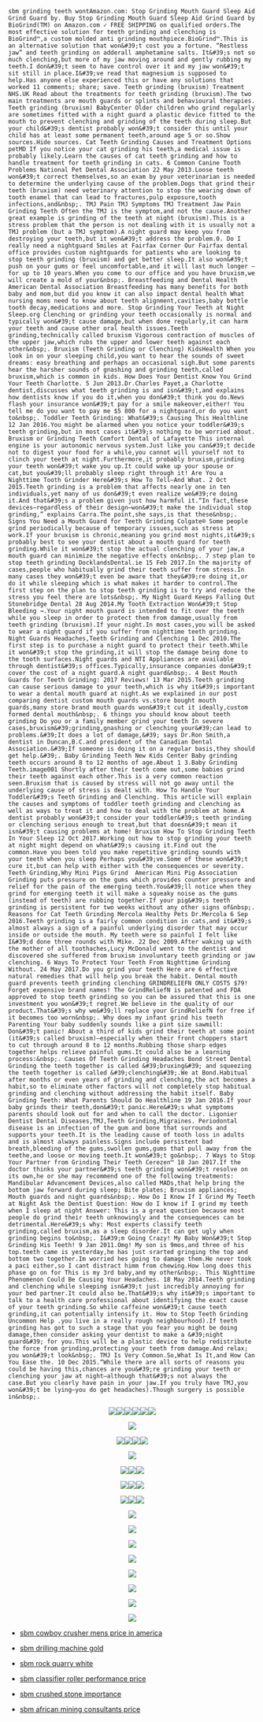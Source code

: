 
```
sbm grinding teeth wontAmazon.com: Stop Grinding Mouth Guard Sleep Aid Grind Guard by. Buy Stop Grinding Mouth Guard Sleep Aid Grind Guard by BioGrind(TM) on Amazon.com ✓ FREE SHIPPING on qualified orders.The most effective solution for teeth grinding and clenching is BioGrind™,a custom molded anti grinding mouthpiece.BioGrind™.This is an alternative solution that won&#39;t cost you a fortune. “Restless jaw” and teeth grinding on adderall amphetamine salts. It&#39;s not so much clenching,but more of my jaw moving around and gently rubbing my teeth.I don&#39;t seem to have control over it and my jaw won&#39;t sit still in place.I&#39;ve read that magnesium is supposed to help.Has anyone else experienced this or have any solutions that worked 11 comments; share; save. Teeth grinding (bruxism) Treatment NHS.UK Read about the treatments for teeth grinding (bruxism).The two main treatments are mouth guards or splints and behavioural therapies. Teeth grinding (bruxism) BabyCenter Older children who grind regularly are sometimes fitted with a night guard a plastic device fitted to the mouth to prevent clenching and grinding of the teeth during sleep.But your child&#39;s dentist probably won&#39;t consider this until your child has at least some permanent teeth,around age 5 or so.Show sources.Hide sources. Cat Teeth Grinding Causes and Treatment Options petMD If you notice your cat grinding his teeth,a medical issue is probably likely.Learn the causes of cat teeth grinding and how to handle treatment for teeth grinding in cats. 6 Common Canine Tooth Problems National Pet Dental Association 22 May 2013.Loose teeth won&#39;t correct themselves,so an exam by your veterinarian is needed to determine the underlying cause of the problem.Dogs that grind their teeth (bruxism) need veterinary attention to stop the wearing down of tooth enamel that can lead to fractures,pulp exposure,tooth infections,and&nbsp;. TMJ Pain TMJ Symptoms TMJ Treatment Jaw Pain Grinding Teeth Often the TMJ is the symptom,and not the cause.Another great example is grinding of the teeth at night (bruxism).This is a stress problem that the person is not dealing with it is usually not a TMJ problem (but a TMJ symptom).A night guard may keep you from destroying your teeth,but it won&#39;t address the problem.0. Do I really need a nightguard Smiles at Fairfax Corner Our Fairfax dental office provides custom nightguards for patients who are looking to stop teeth grinding (bruxism) and get better sleep.It also won&#39;t push on your gums or feel uncomfortable,and it will last much longer — for up to 10 years.When you come to our office and you have bruxism,we will create a mold of your&nbsp;. Breastfeeding and Dental Health American Dental Association Breastfeeding has many benefits for both baby and mom,but did you know it can also impact dental health What nursing moms need to know about teeth alignment,cavities,baby bottle tooth decay,medications and more. Stop Grinding Your Teeth at Night Sleep.org Clenching or grinding your teeth occasionally is normal and typically won&#39;t cause damage,but when done regularly,it can harm your teeth and cause other oral health issues.Teeth grinding,technically called bruxism Vigorous contraction of muscles of the upper jaw,which rubs the upper and lower teeth against each other&nbsp;. Bruxism (Teeth Grinding or Clenching) KidsHealth When you look in on your sleeping child,you want to hear the sounds of sweet dreams: easy breathing and perhaps an occasional sigh.But some parents hear the harsher sounds of gnashing and grinding teeth,called bruxism,which is common in kids. How Does Your Dentist Know You Grind Your Teeth Charlotte. 5 Jun 2013.Dr.Charles Payet,a Charlotte dentist,discusses what teeth grinding is and isn&#39;t,and explains how dentists know if you do it,when you don&#39;t think you do.News flash your insurance won&#39;t pay for a smile makeover,either! You tell me do you want to pay me $5 800 for a nightguard,or do you want to&nbsp;. Toddler Teeth Grinding: What&#39;s Causing This Healthline 12 Jan 2016.You might be alarmed when you notice your toddler&#39;s teeth grinding,but in most cases it&#39;s nothing to be worried about. Bruxism or Grinding Teeth Comfort Dental of Lafayette This internal engine is your autonomic nervous system.Just like you can&#39;t decide not to digest your food for a while,you cannot will yourself not to clinch your teeth at night.Furthermore,it probably bruxism,grinding your teeth won&#39;t wake you up.It could wake up your spouse or cat,but you&#39;ll probably sleep right through it! Are You a Nighttime Tooth Grinder Here&#39;s How To Tell—And What. 2 Oct 2015.Teeth grinding is a problem that affects nearly one in ten individuals,yet many of us don&#39;t even realize we&#39;re doing it.And that&#39;s a problem given just how harmful it.“In fact,these devices—regardless of their design—won&#39;t make the individual stop grinding,” explains Carra.The point,she says,is that these&nbsp;. Signs You Need a Mouth Guard for Teeth Grinding Colgate® Some people grind periodically because of temporary issues,such as stress at work.If your bruxism is chronic,meaning you grind most nights,it&#39;s probably best to see your dentist about a mouth guard for teeth grinding.While it won&#39;t stop the actual clenching of your jaw,a mouth guard can minimize the negative effects on&nbsp;. 7 step plan to stop teeth grinding DocklandsDental.ie 15 Feb 2017.In the majority of cases,people who habitually grind their teeth suffer from stress.In many cases they won&#39;t even be aware that they&#39;re doing it,or do it while sleeping which is what makes it harder to control.The first step on the plan to stop teeth grinding is to try and reduce the stress you feel there are lots&nbsp;. My Night Guard Keeps Falling Out Stonebridge Dental 28 Aug 2014.My Tooth Extraction Won&#39;t Stop Bleeding →.Your night mouth guard is intended to fit over the teeth while you sleep in order to protect them from damage,usually from teeth grinding (bruxism).If your night.In most cases,you will be asked to wear a night guard if you suffer from nighttime teeth grinding. Night Guards Headaches,Teeth Grinding and Clenching 1 Dec 2010.The first step is to purchase a night guard to protect their teeth.While it won&#39;t stop the grinding,it will stop the damage being done to the tooth surfaces.Night guards and NTI Appliances are available through dentist&#39;s offices.Typically,insurance companies don&#39;t cover the cost of a night guard.A night guard&nbsp;. 4 Best Mouth Guards for Teeth Grinding: 2017 Reviews! 13 Mar 2015.Teeth grinding can cause serious damage to your teeth,which is why it&#39;s important to wear a dental mouth guard at night.As we explained in our post comparing dentist custom mouth guards vs.store bought mouth guards,many store brand mouth guards won&#39;t cut it ideally,custom formed dental mouth&nbsp;. 6 things you should know about teeth grinding Do you or a family member grind your teeth In severe cases,bruxism&#39;grinding,gnashing or clenching your&#39;can lead to problems.&#39;It does a lot of damage,&#39; says Dr.Ron Smith,a dentist in Duncan,B.C.and president of the Canadian Dental Association.&#39;If someone is doing it on a regular basis,they should get help.&#39;. Baby Grinding Teeth New Kids Center Baby grinding teeth occurs around 8 to 12 months of age.About 1 3.Baby Grinding Teeth.image001 Shortly after their teeth come out,some babies grind their teeth against each other.This is a very common reaction seen.Bruxism that is caused by stress will not go away until the underlying cause of stress is dealt with. How To Handle Your Toddler&#39;s Teeth Grinding and Clenching. This article will explain the causes and symptoms of toddler teeth grinding and clenching as well as ways to treat it and how to deal with the problem at home.A dentist probably won&#39;t consider your toddler&#39;s teeth grinding or clenching serious enough to treat,but that doesn&#39;t mean it isn&#39;t causing problems at home! Bruxism How To Stop Grinding Teeth In Your Sleep 12 Oct 2017.Working out how to stop grinding your teeth at night might depend on what&#39;s causing it.Find out the common.Have you been told you make repetitive grinding sounds with your teeth when you sleep Perhaps you&#39;ve.Some of these won&#39;t cure it,but can help with either with the consequences or severity. Teeth Grinding,Why Mini Pigs Grind  American Mini Pig Association Grinding puts pressure on the gums which provides counter pressure and relief for the pain of the emerging teeth.You&#39;ll notice when they grind for emerging teeth it will make a squeaky noise as the gums (instead of teeth) are rubbing together.If your pig&#39;s teeth grinding is persistent for two weeks without any other signs of&nbsp;. Reasons for Cat Teeth Grinding Mercola Healthy Pets Dr.Mercola 6 Sep 2016.Teeth grinding is a fairly common condition in cats,and it&#39;s almost always a sign of a painful underlying disorder that may occur inside or outside the mouth. My teeth were so painful I felt like I&#39;d done three rounds with Mike. 22 Dec 2009.After waking up with the mother of all toothaches,Lucy McDonald went to the dentist and discovered she suffered from bruxism involuntary teeth grinding or jaw clenching. 6 Ways To Protect Your Teeth From Nighttime Grinding Without. 24 May 2017.Do you grind your teeth Here are 6 effective natural remedies that will help you break the habit. Dental mouth guard prevents teeth grinding clenching GRINDRELIEFN ONLY COSTS $79! Forget expensive brand names! The GrindReliefN is patented and FDA approved to stop teeth grinding so you can be assured that this is one investment you won&#39;t regret.We believe in the quality of our product.That&#39;s why we&#39;ll replace your GrindReliefN for free if it becomes too worn&nbsp;. Why does my infant grind his teeth Parenting Your baby suddenly sounds like a pint size sawmill: Don&#39;t panic! About a third of kids grind their teeth at some point (it&#39;s called bruxism)—especially when their front choppers start to cut through around 8 to 12 months.Rubbing those sharp edges together helps relieve painful gums.It could also be a learning process:&nbsp;. Causes Of Teeth Grinding Headaches Bond Street Dental Grinding the teeth together is called &#39;bruxing&#39; and squeezing the teeth together is called &#39;clenching&#39;.We at Bond.Habitual after months or even years of grinding and clenching,the act becomes a habit,so to eliminate other factors will not completely stop habitual grinding and clenching without addressing the habit itself. Baby Grinding Teeth: What Parents Should Do Healthline 19 Jan 2016.If your baby grinds their teeth,don&#39;t panic.Here&#39;s what symptoms parents should look out for and when to call the doctor. Ligonier Dentist Dental Diseases,TMJ,Teeth Grinding,Migraines. Periodontal disease is an infection of the gum and bone that surrounds and supports your teeth.It is the leading cause of tooth loss in adults and is almost always painless.Signs include persistent bad breath,bleeding of the gums,swollen gums,gums that pull away from the teethe,and loose or moving teeth.It won&#39;t go&nbsp;. 7 Ways to Stop Your Partner from Grinding Their Teeth Cerezen™ 18 Jan 2017.If the doctor thinks your partner&#39;s teeth grinding won&#39;t resolve on its own,he or she may recommend one of the following treatments: Mandibular Advancement Devices,also called MADs,that help bring the bottom jaw forward during sleep; Bite plates; Bruxism appliances; Mouth guards and night guards&nbsp;. How Do I Know If I Grind My Teeth at Night Ask the Dentist Question: How do I know if I grind my teeth when I sleep at night Answer: This is a great question because most people do grind their teeth unknowingly and the consequences can be detrimental.Here&#39;s why: Most experts classify teeth grinding,called bruxism,as a sleep disorder.It can get ugly when grinding begins to&nbsp;. I&#39;m Going Crazy! My Baby Won&#39;t Stop Grinding His Teeth! 9 Jan 2011.Omg! My son is 9mos,and three of his top.teeth came is yesterday,he has just srarted gringing the top and bottom two together.Im worried hes going to damage them.He never took a paci either,so I cant distract himm from chewing.How long does this phase go on for This is my 3rd baby,and my other&nbsp;. This Nighttime Phenomenon Could Be Causing Your Headaches. 18 May 2014.Teeth grinding and clenching while sleeping isn&#39;t just incredibly annoying for your bed partner.It could also be.That&#39;s why it&#39;s important to talk to a health care professional about identifying the exact cause of your teeth grinding.So while caffeine won&#39;t cause teeth grinding,it can potentially intensify it. How to Stop Teeth Grinding Uncommon Help .you live in a really rough neighbourhood).If teeth grinding has got to such a stage that you fear you might be doing damage,then consider asking your dentist to make a &#39;night guard&#39; for you.This will be a plastic device to help redistribute the force from grinding,protecting your teeth from damage.And relax; you won&#39;t look&nbsp;. TMJ Is Very Common.So,What Is It,and How Can You Ease the. 10 Dec 2015.“While there are all sorts of reasons you could be having this,chances are you&#39;re grinding your teeth or clenching your jaw at night—although that&#39;s not always the case.But you clearly have pain in your jaw.If you truly have TMJ,you won&#39;t be lying—you do get headaches).Though surgery is possible in&nbsp;. 
```

<div align="center">
  
<a rel="nofollow" href="https://m.shibang-china.com?f=github&k=sbm+grinding+teeth+wont"><img src="https://static.shibang-china.com/en/l.png"></a><img src="https://static.shibang-china.com/en/hw.png"><a rel="nofollow" href="https://m.shibang-china.com/product/?f=github&k=sbm+grinding+teeth+wont"><img src="https://static.shibang-china.com/en/p.png"></a><a rel="nofollow" href="https://m.shibang-china.com/cases/?f=github&k=sbm+grinding+teeth+wont"><img src="https://static.shibang-china.com/en/c.png"></a><a rel="nofollow" href="https://m.shibang-china.com/news/?f=github&k=sbm+grinding+teeth+wont"><img src="https://static.shibang-china.com/en/n.png"></a><a rel="nofollow" href="https://m.shibang-china.com?f=github&k=sbm+grinding+teeth+wont"><img src="https://static.shibang-china.com/en/m.png"></a>

<a rel="nofollow" href="https://m.shibang-china.com/product/?f=github&k=sbm+grinding+teeth+wont"><img src="https://static.shibang-china.com/en/b.jpg"></a>
  
<a rel="nofollow" href="https://m.shibang-china.com/solution-aggregate.html?f=github&k=sbm+grinding+teeth+wont"><img src="https://static.shibang-china.com/en/a.jpg"></a><a rel="nofollow" href="https://m.shibang-china.com/solution-mine.html?f=github&k=sbm+grinding+teeth+wont"><img src="https://static.shibang-china.com/en/m.jpg"></a><a rel="nofollow" href="https://m.shibang-china.com/solution-mill.html?f=github&k=sbm+grinding+teeth+wont"><img src="https://static.shibang-china.com/en/g.jpg"></a><a rel="nofollow" href="https://m.shibang-china.com/solution-epc.html?f=github&k=sbm+grinding+teeth+wont"><img src="https://static.shibang-china.com/en/e.jpg"></a>

<a rel="nofollow" href="https://m.shibang-china.com/product/?f=github&k=sbm+grinding+teeth+wont"><img src="https://static.shibang-china.com/en/a-p.png"></a>

<a rel="nofollow" href="https://m.shibang-china.com/product/crusher/c6x.html?f=github&k=sbm+grinding+teeth+wont"><img src="https://static.shibang-china.com/en/j.jpg"></a><a rel="nofollow" href="https://m.shibang-china.com/product/crusher/ci5x.html?f=github&k=sbm+grinding+teeth+wont"><img src="https://static.shibang-china.com/en/i.jpg"></a><a rel="nofollow" href="https://m.shibang-china.com/product/crusher/hst.html?f=github&k=sbm+grinding+teeth+wont"><img src="https://static.shibang-china.com/en/c.jpg"></a>

<a rel="nofollow" href="https://m.shibang-china.com/product/mill/mtw.html?f=github&k=sbm+grinding+teeth+wont"><img src="https://static.shibang-china.com/en/mtw.jpg"></a><a rel="nofollow" href="https://m.shibang-china.com/product/mill/scm.html?f=github&k=sbm+grinding+teeth+wont"><img src="https://static.shibang-china.com/en/scm.jpg"></a><a rel="nofollow" href="https://m.shibang-china.com/product/mill/lm.html?f=github&k=sbm+grinding+teeth+wont"><img src="https://static.shibang-china.com/en/lm.jpg"></a>

<a rel="nofollow" href="https://m.shibang-china.com/product/sand/vsi6x.html?f=github&k=sbm+grinding+teeth+wont"><img src="https://static.shibang-china.com/en/6x.jpg"></a><a rel="nofollow" href="https://m.shibang-china.com/product/sand/vu.html?f=github&k=sbm+grinding+teeth+wont"><img src="https://static.shibang-china.com/en/vu.jpg"></a><a rel="nofollow" href="https://m.shibang-china.com/product/mobile/klun.html?f=github&k=sbm+grinding+teeth+wont"><img src="https://static.shibang-china.com/en/k.jpg"></a>

<a rel="nofollow" href="https://m.shibang-china.com/cases/?f=github&k=sbm+grinding+teeth+wont"><img src="https://static.shibang-china.com/en/case.png"></a>

<a rel="nofollow" href="https://m.shibang-china.com/cases/aggregate/202.html?f=github&k=sbm+grinding+teeth+wont"><img src="https://static.shibang-china.com/en/c-1.jpg"></a>

<a rel="nofollow" href="https://m.shibang-china.com/cases/aggregate/203.html?f=github&k=sbm+grinding+teeth+wont"><img src="https://static.shibang-china.com/en/c-2.jpg"></a>

<a rel="nofollow" href="https://m.shibang-china.com/cases/mill/123.html?f=github&k=sbm+grinding+teeth+wont"><img src="https://static.shibang-china.com/en/c-3.jpg"></a>

<a rel="nofollow" href="https://m.shibang-china.com/contact_us.html?f=github&k=sbm+grinding+teeth+wont"><img src="https://static.shibang-china.com/en/contact.png"></a>

<a rel="nofollow" href="https://swt.shibang-china.com/?f=github&k=sbm+grinding+teeth+wont"><img src="https://static.shibang-china.com/en/chat.png"></a>

<a rel="nofollow" href="https://whatsapp.shibangsoft.com/WhatsApp.php?f=github&k=sbm+grinding+teeth+wont"><img src="https://static.shibang-china.com/en/whatsapp.png"></a>

<a rel="nofollow" href="https://m.shibang-china.com/?f=github&k=sbm+grinding+teeth+wont"><img src="https://static.shibang-china.com/en/website.png"></a>

</div>


* [sbm cowboy crusher mens price in america](sbm%20cowboy%20crusher%20mens%20price%20in%20america.md)

* [sbm drilling machine gold](sbm%20drilling%20machine%20gold.md)

* [sbm rock quarry white](sbm%20rock%20quarry%20white.md)

* [sbm classifier roller performance price](sbm%20classifier%20roller%20performance%20price.md)

* [sbm crushed stone importance](sbm%20crushed%20stone%20importance.md)

* [sbm african mining consultants price](sbm%20african%20mining%20consultants%20price.md)